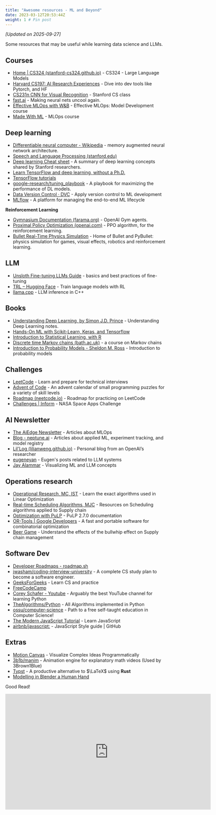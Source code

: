 ```yaml
---
title: "Awesome resources - ML and Beyond"
date: 2023-03-12T20:53:44Z
weight: 1 # Pin post     
---
```


*[Updated on 2025-09-27]*

Some resources that may be useful while learning data science and LLMs.

## Courses

- [Home | CS324 (stanford-cs324.github.io)](https://stanford-cs324.github.io/winter2022/) - CS324 - Large Language Models
- [Harvard CS197: AI Research Experiences](https://www.cs197.seas.harvard.edu/) - Dive into dev tools like Pytorch, and HF
- [CS231n CNN for Visual Recognition](https://cs231n.github.io/) - Stanford CS class
- [fast.ai](https://www.fast.ai/) - Making neural nets uncool again.  
- [Effective MLOps with W&B](https://www.wandb.courses/courses/effective-mlops-model-development) - Effective MLOps: Model Development course
- [Made With ML](https://madewithml.com/) - MLOps course

## Deep learning

- [Differentiable neural computer - Wikipedia](https://en.wikipedia.org/wiki/Differentiable_neural_computer) - memory augmented neural network architecture.
- [Speech and Language Processing (stanford.edu)](http://web.stanford.edu/~jurafsky/slp3/)  
- [Deep learning Cheat sheet](https://stanford.edu/~shervine/teaching/cs-229/cheatsheet-deep-learning) - A summary of deep learning concepts shared by Stanford researchers. 
- [Learn TensorFlow and deep learning, without a Ph.D.](https://cloud.google.com/blog/products/ai-machine-learning/learn-tensorflow-and-deep-learning-without-a-phd)  
- [TensorFlow tutorials](https://www.tensorflow.org/tutorials/)  
- [google-research/tuning_playbook](https://github.com/google-research/tuning_playbook) - A playbook for maximizing the performance of DL models.
- [Data Version Control · DVC](https://dvc.org/) - Apply version control to ML development
- [MLflow](https://mlflow.org/docs/latest/index.html) -  A platform for managing the end-to-end ML lifecycle

**Reinforcement Learning**
  
- [Gymnasium Documentation (farama.org)](https://gymnasium.farama.org/) - OpenAI Gym agents.  
- [Proximal Policy Optimization (openai.com)](https://openai.com/blog/openai-baselines-ppo/) - PPO algorithm, for the reinforcement learning.  
- [Bullet Real-Time Physics Simulation](https://pybullet.org/wordpress/) - Home of Bullet and PyBullet: physics simulation for games, visual effects, robotics and reinforcement learning.  

## LLM

- [Unsloth Fine-tuning LLMs Guide](https://docs.unsloth.ai/get-started/fine-tuning-llms-guide) - basics and best practices of fine-tuning
- [TRL – Hugging Face](https://github.com/huggingface/trl) - Train language models with RL
- [llama.cpp](https://github.com/ggml-org/llama.cpp) - LLM inference in C++

## Books

- [Understanding Deep Learning, by Simon J.D. Prince](https://udlbook.github.io/udlbook/) - Understanding Deep Learning notes.
- [Hands-On ML with Scikit-Learn, Keras, and Tensorflow](https://www.amazon.fr/Hands-Machine-Learning-Scikit-learn-Tensorflow/dp/1492032646)
- [Introduction to Statistical Learning, with R](https://www.ime.unicamp.br/~dias/Intoduction%20to%20Statistical%20Learning.pdf)  
- [Discrete time Markov chains (bath.ac.uk)](https://people.bath.ac.uk/maspm/Prob2B-Part1.pdf) - a course on Markov chains
- [Introduction to Probability Models - Sheldon M. Ross](http://mitran-lab.amath.unc.edu/courses/MATH768/biblio/introduction-to-prob-models-11th-edition.PDF) - Introduction to probability models
  
## Challenges

- [LeetCode](https://leetcode.com/) - Learn and prepare for technical interviews
- [Advent of Code](https://adventofcode.com/) - An advent calendar of small programming puzzles for a variety of skill levels
- [Roadmap (neetcode.io)](https://neetcode.io/roadmap) - Roadmap for practicing on LeetCode
- [Challenges | Inform](https://2020.spaceappschallenge.org/challenges/inform/) - NASA Space Apps Challenge

## AI Newsletter

- [The AiEdge Newsletter](https://newsletter.theaiedge.io/) - Articles about MLOps
- [Blog - neptune.ai](https://neptune.ai/blog) - Articles about applied ML, experiment tracking, and model registry
- [Lil'Log (lilianweng.github.io)](https://lilianweng.github.io/) - Personal blog from an OpenAI’s researcher
- [eugeneyan](https://eugeneyan.com/) - Eugen's posts related to LLM systems
- [Jay Alammar](https://jalammar.github.io/) - Visualizing ML and LLM concepts

## Operations research

- [Operational Research, MC, IST](http://web.tecnico.ulisboa.pt/~mcasquilho/compute/_linpro/index.php) - Learn the exact algorithms used in Linear Optimization
- [Real-time Scheduling Algorithms, MJC](https://www.mjc2.com/research-scheduling-algorithms.htm) - Resources on Scheduling algorithms applied to Supply chain
- [Optimization with PuLP](https://coin-or.github.io/pulp/) - PuLP 2.7.0 documentation
- [OR-Tools | Google Developers](https://developers.google.com/optimization) - A fast and portable software for combinatorial optimization
- [Beer Game](https://beergame.masystem.se/game/-MMKjG2kQcu1YXI-9Ju0/play#retailer) - Understand the effects of the bullwhip effect on Supply chain management

## Software Dev

- [Developer Roadmaps - roadmap.sh](https://roadmap.sh/)  
- [jwasham/coding-interview-university](https://github.com/jwasham/coding-interview-university) - A complete CS study plan to become a software engineer.  
- [GeeksForGeeks](https://www.geeksforgeeks.org/) - Learn CS and practice
- [FreeCodeCamp](https://www.freecodecamp.org/learn)
- [Corey Schafer - Youtube](https://www.youtube.com/channel/UCCezIgC97PvUuR4_gbFUs5g) - Arguably the best YouTube channel for learning Python
- [TheAlgorithms/Python](https://github.com/TheAlgorithms/Python) - All Algorithms implemented in Python
- [ossu/computer-science](https://github.com/ossu/computer-science) - Path to a free self-taught education in Computer Science!  
- [The Modern JavaScript Tutorial](https://javascript.info/) - Learn JavaScript
- [airbnb/javascript:](https://github.com/airbnb/javascript) - JavaScript Style guide | GitHub

## Extras

- [Motion Canvas](https://motioncanvas.io/) - Visualize Complex Ideas Programmatically
- [3b1b/manim](https://github.com/3b1b/manim) - Animation engine for explanatory math videos (Used by 3Brown1Blue) 
- [Typst](https://typst.app/) - A productive alternative to $\LaTeX$ using **Rust**
- [Modelling in Blender a Human Hand](https://topologyguides.com/)    

Good Read!

<iframe title="vimeo-player" src="https://player.vimeo.com/video/505339516?h=d227a3229a" width="640" height="360" frameborder="0"    allowfullscreen></iframe>
